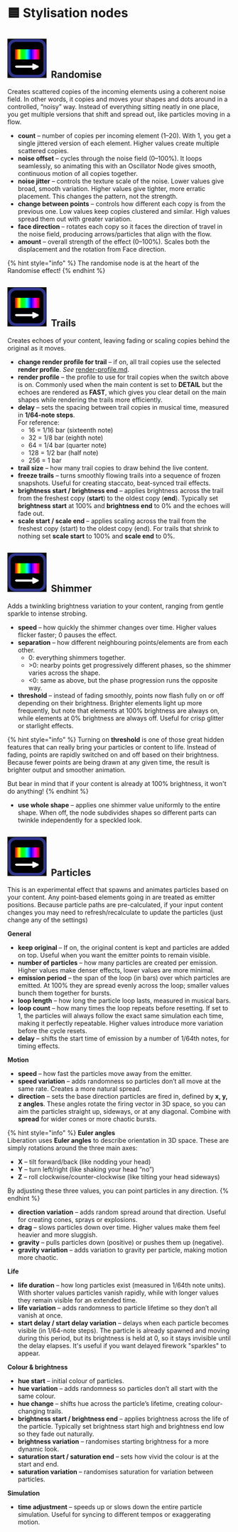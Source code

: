 # 🟦 Stylisation nodes

## <img src="../../.gitbook/assets/image (2).png" alt="" data-size="line">  Randomise

Creates scattered copies of the incoming elements using a coherent noise field. In other words, it copies and moves your shapes and dots around in a controlled, “noisy” way. Instead of everything sitting neatly in one place, you get multiple versions that shift and spread out, like particles moving in a flow.

* **count** – number of copies per incoming element (1–20). With 1, you get a single jittered version of each element. Higher values create multiple scattered copies.
* **noise offset** – cycles through the noise field (0–100%). It loops seamlessly, so animating this with an Oscillator Node gives smooth, continuous motion of all copies together.
* **noise jitter** – controls the texture scale of the noise. Lower values give broad, smooth variation. Higher values give tighter, more erratic placement. This changes the pattern, not the strength.
* **change between points** – controls how different each copy is from the previous one. Low values keep copies clustered and similar. High values spread them out with greater variation.
* **face direction** – rotates each copy so it faces the direction of travel in the noise field, producing arrows/particles that align with the flow.
* **amount** – overall strength of the effect (0–100%). Scales both the displacement and the rotation from Face direction.

{% hint style="info" %}
The randomise node is at the heart of the Randomise effect!&#x20;
{% endhint %}

## <img src="../../.gitbook/assets/image (2).png" alt="" data-size="line">  Trails

Creates echoes of your content, leaving fading or scaling copies behind the original as it moves.

* **change render profile for trail** – if on, all trail copies use the selected **render profile**. _See_ [render-profile.md](../fundamentals/render-profile.md "mention").&#x20;
* **render profile** – the profile to use for trail copies when the switch above is on. Commonly used when the main content is set to **DETAIL** but the echoes are rendered as **FAST**, which gives you clear detail on the main shapes while rendering the trails more efficiently.
* **delay** – sets the spacing between trail copies in musical time, measured in **1/64-note steps**.\
  For reference:
  * 16 = 1/16 bar (sixteenth note)
  * 32 = 1/8 bar (eighth note)
  * 64 = 1/4 bar (quarter note)
  * 128 = 1/2 bar (half note)
  * 256 = 1 bar
* **trail size** – how many trail copies to draw behind the live content.
* **freeze trails** – turns smoothly flowing trails into a sequence of frozen snapshots. Useful for creating staccato, beat-synced trail effects.
* **brightness start / brightness end** – applies brightness across the trail from the freshest copy (**start**) to the oldest copy (**end**). Typically set **brightness start** at 100% and **brightness end** to 0% and the echoes will fade out.
* **scale start / scale end** – applies scaling across the trail from the freshest copy (start) to the oldest copy (end). For trails that shrink to nothing set **scale start** to 100% and **scale end** to 0%.&#x20;

## <img src="../../.gitbook/assets/image (2).png" alt="" data-size="line">  Shimmer

Adds a twinkling brightness variation to your content, ranging from gentle sparkle to intense strobing.

* **speed** – how quickly the shimmer changes over time. Higher values flicker faster; 0 pauses the effect.
* **separation** – how different neighbouring points/elements are from each other.
  * 0: everything shimmers together.
  * \>0: nearby points get progressively different phases, so the shimmer varies across the shape.
  * <0: same as above, but the phase progression runs the opposite way.
* **threshold** – instead of fading smoothly, points now flash fully on or off depending on their brightness. Brighter elements light up more frequently, but note that elements at 100% brightness are always on, while elements at 0% brightness are always off. Useful for crisp glitter or starlight effects.

{% hint style="info" %}
Turning on **threshold** is one of those great hidden features that can really bring your particles or content to life. Instead of fading, points are rapidly switched on and off based on their brightness. Because fewer points are being drawn at any given time, the result is brighter output and smoother animation.

But bear in mind that if your content is already at 100% brightness, it won't do anything!&#x20;
{% endhint %}

* **use whole shape** – applies one shimmer value uniformly to the entire shape. When off, the node subdivides shapes so different parts can twinkle independently for a speckled look.



## <img src="../../.gitbook/assets/image (2).png" alt="" data-size="line">  Particles

This is an experimental effect that spawns and animates particles based on your content. Any point-based elements going in are treated as emitter positions. Because particle paths are pre-calculated, if your input content changes you may need to refresh/recalculate to update the particles (just change any of the settings)

**General**

* **keep original** – If on, the original content is kept and particles are added on top. Useful when you want the emitter points to remain visible.
* **number of particles** – how many particles are created per emission. Higher values make denser effects, lower values are more minimal.
* **emission period** – the span of the loop (in bars) over which particles are emitted. At 100% they are spread evenly across the loop; smaller values bunch them together for bursts.
* **loop length** – how long the particle loop lasts, measured in musical bars.
* **loop count** – how many times the loop repeats before resetting. If set to 1, the particles will always follow the exact same simulation each time, making it perfectly repeatable. Higher values introduce more variation before the cycle resets.
* **delay** – shifts the start time of emission by a number of 1/64th notes, for timing effects.

**Motion**

* **speed** – how fast the particles move away from the emitter.
* **speed variation** – adds randomness so particles don’t all move at the same rate. Creates a more natural spread.
* **direction** – sets the base direction particles are fired in, defined by **x, y, z angles**. These angles rotate the firing vector in 3D space, so you can aim the particles straight up, sideways, or at any diagonal. Combine with **spread** for wider cones or more chaotic bursts.

{% hint style="info" %}
**Euler angles**\
Liberation uses **Euler angles** to describe orientation in 3D space. These are simply rotations around the three main axes:

* **X** – tilt forward/back (like nodding your head)
* **Y** – turn left/right (like shaking your head “no”)
* **Z** – roll clockwise/counter-clockwise (like tilting your head sideways)

By adjusting these three values, you can point particles in any direction.
{% endhint %}

* **direction variation** – adds random spread around that direction. Useful for creating cones, sprays or explosions.
* **drag** – slows particles down over time. Higher values make them feel heavier and more sluggish.
* **gravity** – pulls particles down (positive) or pushes them up (negative).
* **gravity variation** – adds variation to gravity per particle, making motion more chaotic.

**Life**

* **life duration** – how long particles exist (measured in 1/64th note units). With shorter values particles vanish rapidly, while with longer values they remain visible for an extended time.
* **life variation** – adds randomness to particle lifetime so they don’t all vanish at once.
* **start delay / start delay variation** – delays when each particle becomes visible (in 1/64-note steps). The particle is already spawned and moving during this period, but its brightness is held at 0, so it stays invisible until the delay elapses. It's useful if you want delayed firework "sparkles" to appear.&#x20;

**Colour & brightness**

* **hue start** – initial colour of particles.
* **hue variation** – adds randomness so particles don’t all start with the same colour.
* **hue change** – shifts hue across the particle’s lifetime, creating colour-changing trails.
* **brightness start / brightness end** – applies brightness across the life of the particle. Typically set brightness start high and brightness end low so they fade out naturally.
* **brightness variation** – randomises starting brightness for a more dynamic look.
* **saturation start / saturation end** – sets how vivid the colour is at the start and end.
* **saturation variation** – randomises saturation for variation between particles.

**Simulation**

* **time adjustment** – speeds up or slows down the entire particle simulation. Useful for syncing to different tempos or exaggerating motion.
